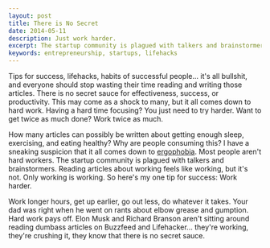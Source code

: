 ```yaml
---
layout: post
title: There is No Secret
date: 2014-05-11
description: Just work harder.
excerpt: The startup community is plagued with talkers and brainstormers.
keywords: entrepreneurship, startups, lifehacks
---
```


Tips for success, lifehacks, habits of successful people... it's all bullshit, and everyone should stop wasting their time reading and writing those articles. There is no secret sauce for effectiveness, success, or productivity. This may come as a shock to many, but it all comes down to hard work. Having a hard time focusing? You just need to try harder. Want to get twice as much done? Work twice as much.

How many articles can possibly be written about getting enough sleep, exercising, and eating healthy? Why are people consuming this? I have a sneaking suspicion that it all comes down to [ergophobia](http://en.wikipedia.org/wiki/Ergophobia). Most people aren't hard workers. The startup community is plagued with talkers and brainstormers. Reading articles about working feels like working, but it's not. Only working is working. So here's my one tip for success: Work harder.

Work longer hours, get up earlier, go out less, do whatever it takes. Your dad was right when he went on rants about elbow grease and gumption. Hard work pays off. Elon Musk and Richard Branson aren't sitting around reading dumbass articles on Buzzfeed and Lifehacker... they're working, they're crushing it, they know that there is no secret sauce.